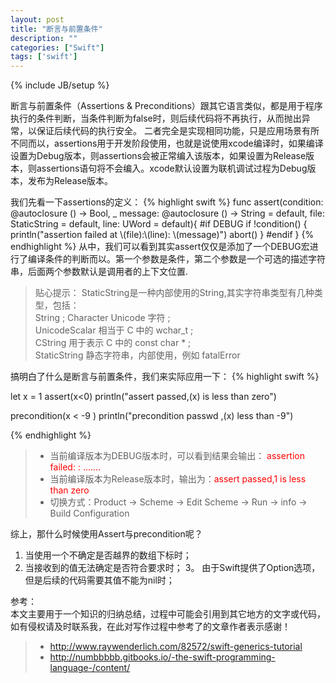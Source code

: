 ```yaml
---
layout: post
title: "断言与前置条件"
description: ""
categories: ["Swift"]
tags: ['swift']
---
```

{% include JB/setup %}


<p>断言与前置条件（Assertions & Preconditions）跟其它语言类似，都是用于程序执行的条件判断，当条件判断为false时，则后续代码将不再执行，从而抛出异常，以保证后续代码的执行安全。
二者完全是实现相同功能，只是应用场景有所不同而以，assertions用于开发阶段使用，也就是说使用xcode编译时，如果编译设置为Debug版本，则assertions会被正常编入该版本，如果设置为Release版本，则assertions语句将不会编入。xcode默认设置为联机调试过程为Debug版本，发布为Release版本。</p>
<!--more-->
我们先看一下assertions的定义：
{% highlight swift %}
func assert(condition: @autoclosure () -> Bool, _ message: @autoclosure () -> String = default, file: StaticString = default, line: UWord = default){
      #if DEBUG
          if !condition() {
              println("assertion failed at \(file):\(line): \(message)")
              abort()
          }
      #endif
}
{% endhighlight %}
从中，我们可以看到其实assert仅仅是添加了一个DEBUG宏进行了编译条件的判断而以。第一个参数是条件，第二个参数是一个可选的描述字符串，后面两个参数默认是调用者的上下文位置.

> 贴心提示：
>  StaticString是一种内部使用的String,其实字符串类型有几种类型，包括：  
>  String ; Character Unicode 字符 ;   
>  UnicodeScalar 相当于 C 中的 wchar_t ;  
>  CString 用于表示 C 中的 const char * ;   
>  StaticString 静态字符串，内部使用，例如 fatalError  

搞明白了什么是断言与前置条件，我们来实际应用一下：
{% highlight swift %}

let x = 1
assert(x<0)
println("assert passed,\(x) is less than zero")

precondition(x < -9 )
println("precondition passwd ,\(x) less than -9")

{% endhighlight %}
> * 当前编译版本为DEBUG版本时，可以看到结果会输出： <span style="color: red;">assertion failed: : .......</span>
> * 当前编译版本为Release版本时，输出为：<span style="color: red;">assert passed,1 is less than zero</span> 
> * 切换方式：Product -> Scheme -> Edit Scheme -> Run  -> info -> Build Configuration

综上，那什么时候使用Assert与precondition呢？

1. 当使用一个不确定是否越界的数组下标时；
2. 当接收到的值无法确定是否符合要求时；
3。 由于Swift提供了Option选项，但是后续的代码需要其值不能为nil时；

参考：  
本文主要用于一个知识的归纳总结，过程中可能会引用到其它地方的文字或代码，如有侵权请及时联系我，在此对写作过程中参考了的文章作者表示感谢！ 

> * http://www.raywenderlich.com/82572/swift-generics-tutorial
> * http://numbbbbb.gitbooks.io/-the-swift-programming-language-/content/